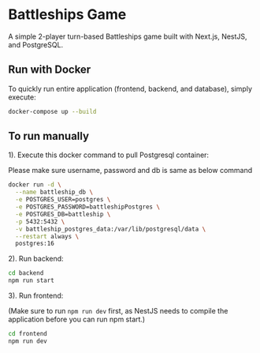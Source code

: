 # Battleships Game

A simple 2-player turn-based Battleships game built with Next.js, NestJS, and PostgreSQL.

## Run with Docker

To quickly run entire application (frontend, backend, and database), simply execute:

```bash
docker-compose up --build
```

## To run manually

1). Execute this docker command to pull Postgresql container:

Please make sure username, password and db is same as below command

```bash
docker run -d \
  --name battleship_db \
  -e POSTGRES_USER=postgres \
  -e POSTGRES_PASSWORD=battleshipPostgres \
  -e POSTGRES_DB=battleship \
  -p 5432:5432 \
  -v battleship_postgres_data:/var/lib/postgresql/data \
  --restart always \
  postgres:16
  ```
2). Run backend:
```bash
cd backend
npm run start
```

3). Run frontend:

(Make sure to run `npm run dev` first, as NestJS needs to compile the application before you can run npm start.)
```bash
cd frontend
npm run dev
```
